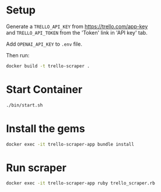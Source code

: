 # Setup

Generate a `TRELLO_API_KEY` from https://trello.com/app-key
<br>
and `TRELLO_API_TOKEN` from the 'Token' link in 'API key' tab.

Add `OPENAI_API_KEY` to `.env` file.

Then run:
```bash
docker build -t trello-scraper .
```

# Start Container
```bash
./bin/start.sh
```

# Install the gems
```bash
docker exec -it trello-scraper-app bundle install
```

# Run scraper
```bash
docker exec -it trello-scraper-app ruby trello_scraper.rb
```